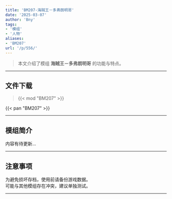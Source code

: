 ```yaml
---
title: 'BM207-海贼王－多弗朗明哥'
date: '2025-03-07'
author: 'Bny'
tags:
- '模组'
- '人物'
aliases:
- 'BM207'
url: '/p/556/'
---
```


> 本文介绍了模组 **海贼王－多弗朗明哥** 的功能与特点。

---

## 文件下载  

> {{< mod "BM207" >}}  

{{< pan "BM207" >}}  

---

## 模组简介

>  
内容有待更新...  

---

## 注意事项

>  
为避免损坏存档，使用前请备份游戏数据。  
可能与其他模组存在冲突，建议单独测试。  

---

